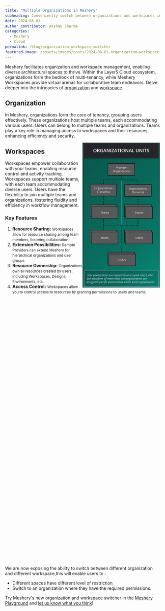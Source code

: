 ```yaml
---
title: "Multiple Organizations in Meshery"
subheading: Conveniently switch between organizations and workspaces in Meshery
date: 2024-06-01
author_contributor: Akshay Sharma
categories: 
  - Meshery
  - Cloud
permalink: /blog/organization-workspace-switcher
featured-image: /assets/images/posts/2024-06-01-organization-workspace-switcher/organization-workspace-switcher.png
---
```


Meshery facilitates organization and workspace management, enabling diverse architectural spaces to thrive. Within the Layer5 Cloud ecosystem, organizations form the bedrock of multi-tenancy, while Meshery Workspaces provide virtual arenas for collaborative team endeavors. Delve deeper into the intricacies of <a href="https://docs.layer5.io/cloud/identity/organizations/" target="_blank">organization</a> and <a href="https://docs.layer5.io/cloud/spaces" target="_blank">workspace</a>.


## Organization
In Meshery, organizations form the core of tenancy, grouping users effectively. These organizations host multiple teams, each accommodating various users. Users can belong to multiple teams and organizations. Teams play a key role in managing access to workspaces and their resources, enhancing efficiency and security.

<img alt="Org" src="/assets/images/posts/2024-06-01-organization-workspace-switcher/organization-units.svg" width="50%" align="right" />

## Workspaces
Workspaces empower collaboration with your teams, enabling resource control and activity tracking. Workspaces support multiple teams, with each team accommodating diverse users. Users have the flexibility to join multiple teams and organizations, fostering fluidity and efficiency in workflow management.


### Key Features
1. **Resource Sharing:** <small>Workspaces allow for resource sharing among team members, fostering collaboration.</small>
2. **Extension Possibilities:** <small>Remote Providers can extend Meshery for hierarchical organizations and user groups.</small>
3. **Resource Ownership:** <small>Organizations own all resources created by users, including Workspaces, Designs, Environments, etc.</small>
4. **Access Control:** <small>Workspaces allow you to control access to resources by granting permissions to users and teams.</small>

<div style="margin:10rem 0rem 5rem 0rem; border: 1px solid var(--color-secondary-dark);">
<div id="embedded-design-538d1bc7-ddd1-40f4-9ea6-4133799820d7" style="height:40rem; color:var(--color-secondary-dark);"></div>
<script src="/assets/images/posts/2024-06-01-organization-workspace-switcher/embedded-design-invite-based-loop.js" type="module" ></script>
</div>

We are now exposing the ability to switch between different organization and different workspace,this will enable users to :

- Different spaces have different level of restriction 
- Switch to an organization where they have the required permissions.

Try Meshery's new organization and workspace switcher in the [Meshery Playground](https://play.meshery.io) and [let us know what you think](https://meshery.io/subscribe)!

